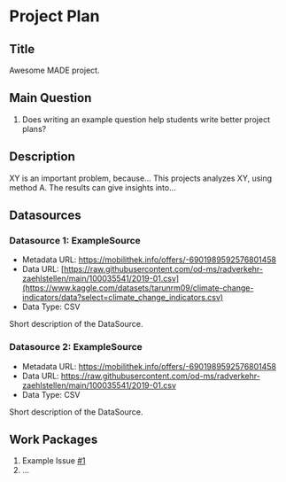 # Project Plan

## Title
<!-- Give your project a short title. -->
Awesome MADE project.

## Main Question

<!-- Think about one main question you want to answer based on the data. -->
1. Does writing an example question help students write better project plans?

## Description

<!-- Describe your data science project in max. 200 words. Consider writing about why and how you attempt it. -->
XY is an important problem, because... This projects analyzes XY, using method A. The results can give insights into...

## Datasources

<!-- Describe each datasources you plan to use in a section. Use the prefic "DatasourceX" where X is the id of the datasource. -->

### Datasource 1: ExampleSource
* Metadata URL: https://mobilithek.info/offers/-6901989592576801458
* Data URL: [https://raw.githubusercontent.com/od-ms/radverkehr-zaehlstellen/main/100035541/2019-01.csv](https://www.kaggle.com/datasets/tarunrm09/climate-change-indicators/data?select=climate_change_indicators.csv)
* Data Type: CSV

Short description of the DataSource.

### Datasource 2: ExampleSource
* Metadata URL: https://mobilithek.info/offers/-6901989592576801458
* Data URL: https://raw.githubusercontent.com/od-ms/radverkehr-zaehlstellen/main/100035541/2019-01.csv
* Data Type: CSV

Short description of the DataSource.

## Work Packages

<!-- List of work packages ordered sequentially, each pointing to an issue with more details. -->

1. Example Issue [#1][i1]
2. ...

[i1]: https://github.com/jvalue/made-template/issues/1
